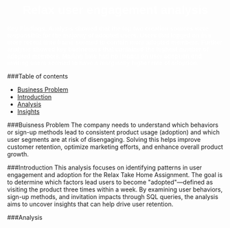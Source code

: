 <h1 align="center" style="color:#FFFFFF; font-family: 'Arial', sans-serif;">Relax user engagement analysis</h1> <p align="left" style="color:#FFFFFF; font-family: 'Verdana', sans-serif;"><b>Key Findings: Analysis showed that the top two creation sources were responsible for the majority of adopted users. Users that logged on in a more recent time frame seemed to contain more adopted members. Further analysis showed key businesses that contained the highest number of adopted members. Mailing lists had no impact on user adoption and inviting users seemed to have a marginally higher rate of adoption.</b> </p>

###Table of contents
- [Business Problem](#business-problem)
- [Introduction](#introduction)
- [Analysis](#analysis)
- [Insights](#insights)

###Buisness Problem
The company needs to understand which behaviors or sign-up methods lead to consistent product usage (adoption) and which user segments are at risk of disengaging. Solving this helps improve customer retention, optimize marketing efforts, and enhance overall product growth.

###Introduction
This analysis focuses on identifying patterns in user engagement and adoption for the Relax Take Home Assignment. The goal is to determine which factors lead users to become "adopted"—defined as visiting the product three times within a week. By examining user behaviors, sign-up methods, and invitation impacts through SQL queries, the analysis aims to uncover insights that can help drive user retention.

###Analysis
